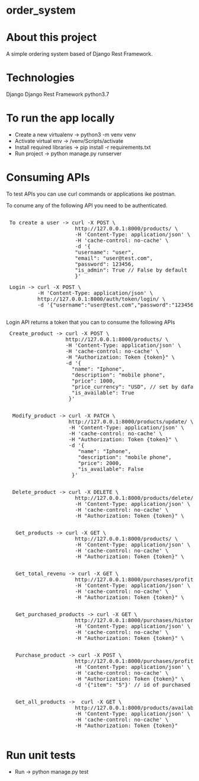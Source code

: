 # order_system

# About this project

A simple ordering system based of Django Rest Framework.

# Technologies

Django
Django Rest Framework
python3.7

# To run the app locally

 - Create a new virtualenv -> python3 -m venv venv
 - Activate virtual env -> /venv/Scripts/activate
 - Install required libraries -> pip install -r requirements.txt
 - Run project -> python manage.py runserver
 
 # Consuming APIs
  
 To test APIs you can use curl commands or applications ike postman.
 
 To conume any of the following API you need to be authenticated.
 <pre> 
 To create a user -> curl -X POST \
                      http://127.0.0.1:8000/products/ \
                      -H 'Content-Type: application/json' \
                      -H 'cache-control: no-cache' \
                      -d '{
                      "username": "user",
                      "email": "user@test.com",
                      "password": 123456,
                      "is_admin": True // False by default 
                      }' 
</pre>
<pre>
 Login -> curl -X POST \
          -H 'Content-Type: application/json' \
          http://127.0.0.1:8000/auth/token/login/ \
          -d '{"username":"user@test.com","password":"123456"}'

</pre>
 Login API returns a token that you can to consume the following APIs
 
 <pre>
 Create_product -> curl -X POST \
                   http://127.0.0.1:8000/products/ \
                   -H 'Content-Type: application/json' \
                   -H 'cache-control: no-cache' \
                   -H "Authorization: Token {token}" \
                   -d '{
                     "name": "Iphone",
                     "description": "mobile phone",
                     "price": 1000,
                     "price_currency": "USD", // set by dafault to EGP but can be changed 
                     "is_available": True
                    }'
  </pre>
  <pre>
  Modify_product -> curl -X PATCH \
                    http://127.0.0.1:8000/products/update/<product_id> \
                    -H 'Content-Type: application/json' \
                    -H 'cache-control: no-cache' \
                    -H "Authorization: Token {token}" \
                    -d '{
                       "name": "Iphone",
                       "description": "mobile phone",
                       "price": 2000,
                       "is_available": False
                     }' 
   </pre>
   
   <pre>
  Delete_product -> curl -X DELETE \
                      http://127.0.0.1:8000/products/delete/<product_id> \
                      -H 'Content-Type: application/json' \
                      -H 'cache-control: no-cache' \
                      -H "Authorization: Token {token}" \
    </pre>
    
    
  <pre>
   Get_products -> curl -X GET \
                      http://127.0.0.1:8000/products/ \
                      -H 'Content-Type: application/json' \
                      -H 'cache-control: no-cache' \
                      -H "Authorization: Token {token}" \
 </pre>
 
 

 <pre>
   Get_total_revenu -> curl -X GET \
                      http://127.0.0.1:8000/purchases/profit \
                      -H 'Content-Type: application/json' \
                      -H 'cache-control: no-cache' \
                      -H "Authorization: Token {token}" \
 </pre> 
  <pre>
   Get_purchased_products -> curl -X GET \
                      http://127.0.0.1:8000/purchases/history \
                      -H 'Content-Type: application/json' \
                      -H 'cache-control: no-cache' \
                      -H "Authorization: Token {token}" \
  </pre> 
  <pre>
   Purchase_product -> curl -X POST \
                      http://127.0.0.1:8000/purchases/profit \
                      -H 'Content-Type: application/json' \
                      -H 'cache-control: no-cache' \
                      -H "Authorization: Token {token}" \
                      -d '{"item": "5"}' // id of purchased product
  </pre>
  <pre>
   Get_all_products ->  curl -X GET \
                      http://127.0.0.1:8000/products/available \
                      -H 'Content-Type: application/json' \
                      -H 'cache-control: no-cache' \
                      -H "Authorization: Token {token}" 
                      
</pre>
  

 
 # Run unit tests
  
  - Run -> python manage.py test
 
